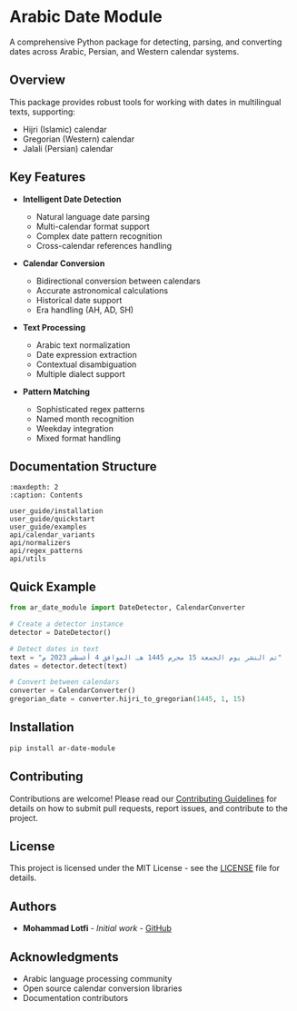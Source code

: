 # Arabic Date Module

A comprehensive Python package for detecting, parsing, and converting dates across Arabic, Persian, and Western calendar systems.

## Overview

This package provides robust tools for working with dates in multilingual texts, supporting:

- Hijri (Islamic) calendar
- Gregorian (Western) calendar 
- Jalali (Persian) calendar

## Key Features

- **Intelligent Date Detection**
  - Natural language date parsing
  - Multi-calendar format support
  - Complex date pattern recognition
  - Cross-calendar references handling

- **Calendar Conversion**
  - Bidirectional conversion between calendars
  - Accurate astronomical calculations
  - Historical date support
  - Era handling (AH, AD, SH)

- **Text Processing**
  - Arabic text normalization
  - Date expression extraction
  - Contextual disambiguation
  - Multiple dialect support

- **Pattern Matching**
  - Sophisticated regex patterns
  - Named month recognition
  - Weekday integration
  - Mixed format handling

## Documentation Structure

```{toctree}
:maxdepth: 2
:caption: Contents

user_guide/installation
user_guide/quickstart
user_guide/examples
api/calendar_variants
api/normalizers
api/regex_patterns
api/utils
```

## Quick Example

```python
from ar_date_module import DateDetector, CalendarConverter

# Create a detector instance
detector = DateDetector()

# Detect dates in text
text = "تم النشر يوم الجمعة 15 محرم 1445 هـ الموافق 4 أغسطس 2023 م"
dates = detector.detect(text)

# Convert between calendars
converter = CalendarConverter()
gregorian_date = converter.hijri_to_gregorian(1445, 1, 15)
```

## Installation

```bash
pip install ar-date-module
```

## Contributing

Contributions are welcome! Please read our [Contributing Guidelines](contributing.md) for details on how to submit pull requests, report issues, and contribute to the project.

## License

This project is licensed under the MIT License - see the [LICENSE](license.md) file for details.

## Authors

- **Mohammad Lotfi** - *Initial work* - [GitHub](https://github.com/mlotfi)

## Acknowledgments

- Arabic language processing community
- Open source calendar conversion libraries
- Documentation contributors